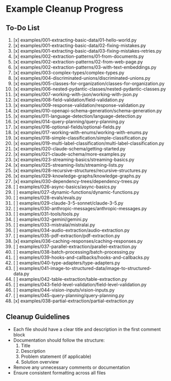 # Example Cleanup Progress

## To-Do List
1. [x] examples/001-extracting-basic-data/01-hello-world.py
2. [x] examples/001-extracting-basic-data/02-fixing-mistakes.py
3. [x] examples/001-extracting-basic-data/03-fixing-mistakes-retries.py
4. [x] examples/002-extraction-patterns/01-from-documents.py
5. [x] examples/002-extraction-patterns/02-from-web-page.py
6. [x] examples/002-extraction-patterns/03-with-text-embeddings.py
7. [x] examples/003-complex-types/complex-types.py
8. [x] examples/004-discriminated-unions/discriminated-unions.py
9. [x] examples/005-classes-for-organization/classes-for-organization.py
10. [x] examples/006-nested-pydantic-classes/nested-pydantic-classes.py
11. [x] examples/007-working-with-json/working-with-json.py
12. [x] examples/008-field-validation/field-validation.py
13. [x] examples/009-response-validation/response-validation.py
14. [x] examples/010-openapi-schema-generation/schema-generation.py
15. [x] examples/011-language-detection/language-detection.py
16. [x] examples/014-query-planning/query-planning.py
17. [x] examples/016-optional-fields/optional-fields.py
18. [x] examples/017-working-with-enums/working-with-enums.py
19. [x] examples/018-simple-classification/simple-classification.py
20. [x] examples/019-multi-label-classification/multi-label-classification.py
21. [x] examples/020-claude-schema/getting-started.py
22. [x] examples/021-claude-schema/more-examples.py
23. [x] examples/023-streaming-basics/streaming-basics.py
24. [x] examples/025-streaming-lists/streaming-lists.py
25. [x] examples/028-recursive-structures/recursive-structures.py
26. [x] examples/029-knowledge-graphs/knowledge-graphs.py
27. [x] examples/030-dependency-trees/dependency-trees.py
28. [ ] examples/026-async-basics/async-basics.py
29. [ ] examples/027-dynamic-functions/dynamic-functions.py
30. [ ] examples/028-evals/evals.py
31. [ ] examples/029-claude-3-5-sonnet/claude-3-5.py
32. [ ] examples/030-anthropic-messages/anthropic-messages.py
33. [ ] examples/031-tools/tools.py
34. [ ] examples/032-gemini/gemini.py
35. [ ] examples/033-mistralai/mistralai.py
36. [ ] examples/034-audio-extraction/audio-extraction.py
37. [ ] examples/035-pdf-extraction/pdf-extraction.py
38. [x] examples/036-caching-responses/caching-responses.py
39. [ ] examples/037-parallel-extraction/parallel-extraction.py
40. [ ] examples/038-batch-processing/batch-processing.py
41. [ ] examples/039-hooks-and-callbacks/hooks-and-callbacks.py
42. [ ] examples/040-type-adapters/type-adapters.py
43. [ ] examples/041-image-to-structured-data/image-to-structured-data.py
44. [ ] examples/042-table-extraction/table-extraction.py
45. [ ] examples/043-field-level-validation/field-level-validation.py
46. [ ] examples/044-vision-inputs/vision-inputs.py
47. [ ] examples/045-query-planning/query-planning.py
48. [x] examples/038-partial-extraction/partial-extraction.py

## Cleanup Guidelines
- Each file should have a clear title and description in the first comment block
- Documentation should follow the structure:
  1. Title
  2. Description
  3. Problem statement (if applicable)
  4. Solution overview
- Remove any unnecessary comments or documentation
- Ensure consistent formatting across all files 